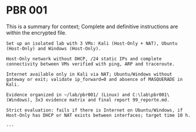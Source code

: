 # PBR 001 

This is a summary for context; Complete and definitive instructions are within the encrypted file.

    
    Set up an isolated lab with 3 VMs: Kali (Host-Only + NAT), Ubuntu (Host-Only) and Windows (Host-Only).

    Host-Only network without DHCP, /24 static IPs and complete connectivity between VMs verified with ping, ARP and traceroute.

    Internet available only in Kali via NAT; Ubuntu/Windows without gateway or exit; validate ip_forward=0 and absence of MASQUERADE in Kali.

    Evidence organized in ~/lab/pbr001/ (Linux) and C:\lab\pbr001\ (Windows), 3x3 evidence matrix and final report 99_reporte.md.

    Strict evaluation: fails if there is Internet on Ubuntu/Windows, if Host-Only has DHCP or NAT exists between interfaces; target time 10 h.

    ---
    
